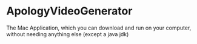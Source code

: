 # ApologyVideoGenerator


The Mac Application, which you can download and run on your computer, without needing anything else (except a java jdk)


